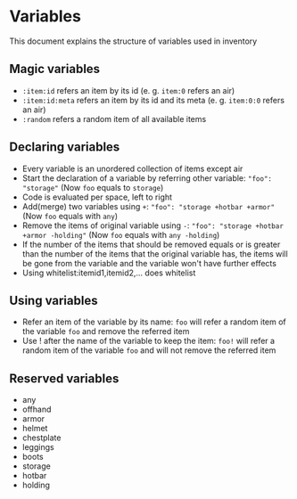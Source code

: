 # Variables
This document explains the structure of variables used in inventory
## Magic variables
 * `:item:id` refers an item by its id  (e. g. `item:0` refers an air)
 * `:item:id:meta` refers an item by its id and its meta (e. g. `item:0:0` refers an air)
 * `:random` refers a random item of all available items
## Declaring variables
 * Every variable is an unordered collection of items except air
 * Start the declaration of a variable by referring other variable: `"foo": "storage"` (Now `foo` equals to `storage`)
 * Code is evaluated per space, left to right
 * Add(merge) two variables using `+`: `"foo": "storage +hotbar +armor"` (Now `foo` equals with `any`)
 * Remove the items of original variable using `-`: `"foo": "storage +hotbar +armor -holding"` (Now `foo` equals with `any -holding`)
 * If the number of the items that should be removed equals or is greater than the number of the items that the original variable has, the items will be gone from the variable and the variable won't have further effects
 * Using whitelist:itemid1,itemid2,... does whitelist
## Using variables
 * Refer an item of the variable by its name: `foo` will refer a random item of the variable `foo` and remove the referred item
 * Use ! after the name of the variable to keep the item: `foo!` will refer a random item of the variable `foo` and will not remove the referred item
## Reserved variables
 * any
 * offhand
 * armor
 * helmet
 * chestplate
 * leggings
 * boots
 * storage
 * hotbar
 * holding
